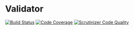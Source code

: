 # Validator

[![Build Status](https://travis-ci.org/egonay/A3ValidatorGONAY.svg?branch=master)](https://travis-ci.org/egonay/A3ValidatorGONAY)
[![Code Coverage](https://travis-ci.org/egonay/A3ValidatorGONAY.svg?branch=master)](https://travis-ci.org/egonay/A3ValidatorGONAY.svg?branch=master)
[![Scrutinizer Code Quality](https://scrutinizer-ci.com/g/egonay/A3ValidatorGONAY/badges/quality-score.png?b=master)](https://scrutinizer-ci.com/g/egonay/A3ValidatorGONAY/?branch=master)